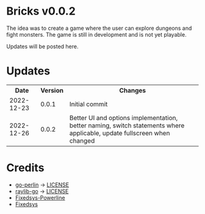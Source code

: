 # Bricks v0.0.2

The idea was to create a game where the user can explore dungeons and fight monsters. The game is still in development and is not yet playable.

Updates will be posted here.

# Updates

<table>
    <tr>
        <th>Date</th>
        <th>Version</th>
        <th>Changes</th>
    </tr>
    <tr>
        <td>2022-12-23</td>
        <td>0.0.1</td>
        <td>Initial commit</td>
    </tr>
    <tr>
        <td>2022-12-26</td>
        <td>0.0.2</td>
        <td>Better UI and options implementation, better naming, switch statements where applicable, update fullscreen when changed</td>
    </tr>
</table>

# Credits

- [go-perlin](https://github.com/aquilax/go-perlin) -> [LICENSE](https://github.com/aquilax/go-perlin/blob/master/LICENSE)
- [raylib-go](https://github.com/gen2brain/raylib-go) -> [LICENSE](https://github.com/gen2brain/raylib-go/blob/master/LICENSE)
- [Fixedsys-Powerline](https://github.com/ragnarov/fixedsys-powerline)
- [Fixedsys](https://github.com/kika/fixedsys)
